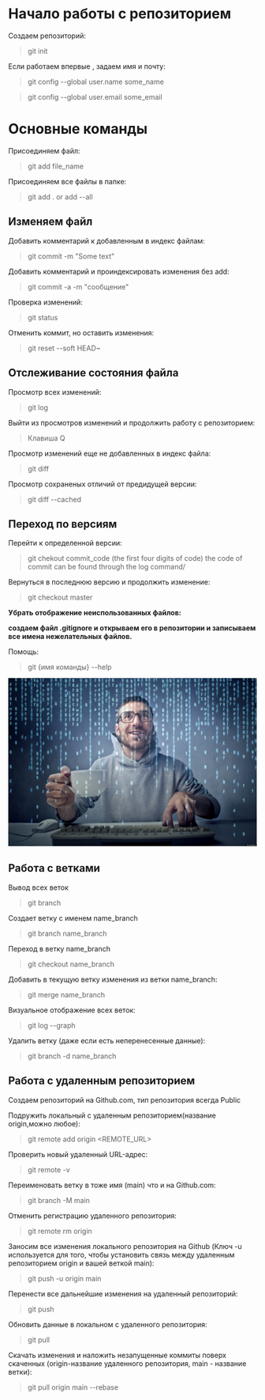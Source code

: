 # Начало работы с репозиторием

Создаем репозиторий:

> git init

Если работаем впервые , задаем имя и почту:

> git config --global user.name some_name

> git config --global user.email some_email

# Основные команды

Присоединяем файл:

> git add file_name

Присоединяем все файлы в папке:

> git add . or add --all

## Изменяем файл

Добавить комментарий к добавленным в индекс файлам:

> git commit -m "Some text"

Добавить комментарий и проиндексировать изменения без add:

> git commit -a -m "сообщение"

Проверка изменений:

> git status

Отменить коммит, но оставить изменения:

> git reset --soft HEAD~

## Отслеживание состояния файла

Просмотр всех изменений:

> git log

Выйти из просмотров изменений и продолжить работу с репозиторием:

> Клавиша Q

Просмотр изменений еще не добавленных в индекс файла:

> git diff

Просмотр сохраненых отличий от предидущей версии:

> git diff --cached

## Переход по версиям

Перейти к определенной версии:

> git chekout commit_code (the first four digits of code)
the code of commit can be found through the log command/

Вернуться в последнюю версию и продолжить изменение:

> git checkout master

**Убрать отображение неиспользованных файлов:**

**создаем файл .gitignore и открываем его в репозитории и записываем все имена нежелательных файлов.**



Помощь:

> git {имя команды} --help

![pic](9a3e15.jpg)

## Работа с ветками

Вывод всех веток

> git branch

Создает ветку с именем name_branch

> git branch name_branch

Переход в ветку name_branch

> git checkout name_branch


Добавить в текущую ветку изменения из ветки name_branch:

> git merge name_branch

Визуальное отображение всех веток:

> git log --graph

Удалить ветку (даже если есть неперенесенные данные):

> git branch -d name_branch

## Работа с удаленным репозиторием

Создаем репозиторий на Github.com, тип репозитория всегда Public

Подружить локальный с удаленным репозиторием(название origin,можно любое):
>git remote add origin <REMOTE_URL> 

Проверить новый удаленный URL-адрес:
> git remote -v

Переименовать ветку в тоже имя (main) что и на Github.com:
> git branch -M main

Отменить регистрацию удаленного репозитория:
> git remote rm origin

Заносим все изменения локального репозитория на Github (Ключ -u используется для того, чтобы установить связь между удаленным репозиторием origin и вашей веткой main):
> git push -u origin main

Перенести все дальнейшие изменения на удаленный репозиторий:
> git push

Обновить данные в локальном с удаленного репозитория:
> git pull

Скачать изменения и наложить незапущенные коммиты поверх скаченных (origin-название удаленного репозитория, main - название ветки):
> git pull origin main --rebase